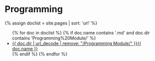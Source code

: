 # Programming

{% assign doclist = site.pages | sort: 'url'  %}
<ul>
   {% for doc in doclist %}
        {% if doc.name contains '.md' and doc.dir contains 'Programming%20Module/' %}
            <li><a href="{{ site.baseurl }}{{ doc.url }}">{{ doc.dir | url_decode | remove: "/Programming Module/" }}{{ doc.name }}</a></li>
        {% endif %}
    {% endfor %}
</ul>